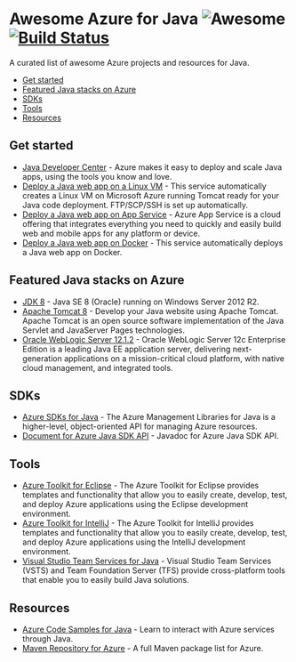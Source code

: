 # Awesome Azure for Java ![Awesome](https://cdn.rawgit.com/sindresorhus/awesome/d7305f38d29fed78fa85652e3a63e154dd8e8829/media/badge.svg) [![Build Status](https://travis-ci.org/formulahendry/awesome-azure-for-java.svg?branch=master)](https://travis-ci.org/formulahendry/awesome-azure-for-java)

A curated list of awesome Azure projects and resources for Java.

- [Get started](#get-started)
- [Featured Java stacks on Azure](#featured-java-stacks-on-azure)
- [SDKs](#sdks)
- [Tools](#tools)
- [Resources](#resources)

## Get started

- [Java Developer Center](https://azure.microsoft.com/en-us/develop/java/) - Azure makes it easy to deploy and scale Java apps, using the tools you know and love.
- [Deploy a Java web app on a Linux VM](https://easycreate.azure.com/) - This service automatically creates a Linux VM on Microsoft Azure running Tomcat ready for your Java code deployment. FTP/SCP/SSH is set up automatically.
- [Deploy a Java web app on App Service](https://azure.microsoft.com/en-us/try/app-service/web/?language=java) - Azure App Service is a cloud offering that integrates everything you need to quickly and easily build web and mobile apps for any platform or device.
- [Deploy a Java web app on Docker](https://easycreate.azure.com/dockerVM) - This service automatically deploys a Java web app on Docker.

## Featured Java stacks on Azure

- [JDK 8](https://azuremarketplace.microsoft.com/en-us/marketplace/apps/Microsoft.JDK8onWindowsServer2012R2) - Java SE 8 (Oracle) running on Windows Server 2012 R2.
- [Apache Tomcat 8](https://azuremarketplace.microsoft.com/en-us/marketplace/apps/Microsoft.ApacheTomcat7) - Develop your Java website using Apache Tomcat. Apache Tomcat is an open source software implementation of the Java Servlet and JavaServer Pages technologies.
- [Oracle WebLogic Server 12.1.2](https://azuremarketplace.microsoft.com/en-us/marketplace/apps/Oracle.OracleWebLogicServer12cEnterprise) - Oracle WebLogic Server 12c Enterprise Edition is a leading Java EE application server, delivering next-generation applications on a mission-critical cloud platform, with native cloud management, and integrated tools.

## SDKs

- [Azure SDKs for Java](https://github.com/Azure/azure-sdk-for-java) - The Azure Management Libraries for Java is a higher-level, object-oriented API for managing Azure resources.
- [Document for Azure Java SDK API](https://azure.github.io/azure-sdk-for-java/) - Javadoc for Azure Java SDK API.

## Tools

- [Azure Toolkit for Eclipse](https://docs.microsoft.com/en-us/azure/azure-toolkit-for-eclipse) - The Azure Toolkit for Eclipse provides templates and functionality that allow you to easily create, develop, test, and deploy Azure applications using the Eclipse development environment.
- [Azure Toolkit for IntelliJ](https://docs.microsoft.com/en-us/azure/azure-toolkit-for-intellij) - The Azure Toolkit for IntelliJ provides templates and functionality that allow you to easily create, develop, test, and deploy Azure applications using the IntelliJ development environment.
- [Visual Studio Team Services for Java](https://java.visualstudio.com/) - Visual Studio Team Services (VSTS) and Team Foundation Server (TFS) provide cross-platform tools that enable you to easily build Java solutions.

## Resources

- [Azure Code Samples for Java](https://azure.microsoft.com/en-us/resources/samples/?platform=java) - Learn to interact with Azure services through Java.
- [Maven Repository for Azure](https://mvnrepository.com/artifact/com.microsoft.azure) - A full Maven package list for Azure.
